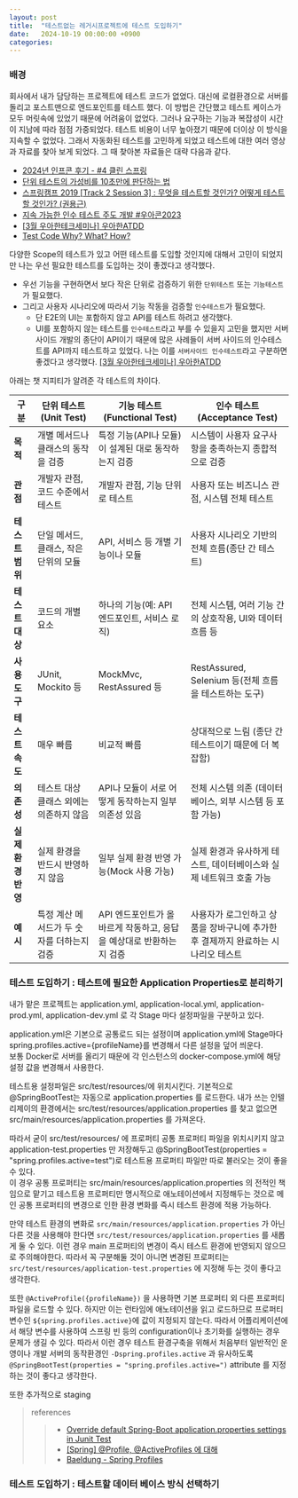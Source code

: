```yaml
---
layout: post
title:  "테스트없는 레거시프로젝트에 테스트 도입하기"
date:   2024-10-19 00:00:00 +0900
categories: 
---
```


### 배경

회사에서 내가 담당하는 프로젝트에 테스트 코드가 없었다. 대신에 로컬환경으로 서버를 돌리고 포스트맨으로 엔드포인트를 테스트 했다. 이 방법은 간단했고 테스트 케이스가 모두 머릿속에 있었기 때문에 어려움이 없었다. 그러나 요구하는 기능과 복잡성이 시간이 지남에 따라 점점 가중되었다. 테스트 비용이 너무 높아졌기 때문에 더이상 이 방식을 지속할 수 없었다. 그래서 자동화된 테스트를 고민하게 되었고 테스트에 대한 여러 영상과 자료를 찾아 보게 되었다. 그 때 찾아본 자료들은 대략 다음과 같다.

- [2024년 인프콘 후기 - #4 클린 스프링](https://velog.io/@joshuara7235/2024%EB%85%84-%EC%9D%B8%ED%94%84%EC%BD%98-%ED%9B%84%EA%B8%B0-4-%ED%81%B4%EB%A6%B0-%EC%8A%A4%ED%94%84%EB%A7%81)
- [단위 테스트의 가성비를 10초만에 판단하는 법](https://www.youtube.com/watch?v=qECd2q3USqA)
- [스프링캠프 2019 [Track 2 Session 3] : 무엇을 테스트할 것인가? 어떻게 테스트할 것인가? (권용근)](https://www.youtube.com/watch?v=YdtknE_yPk4)
- [지속 가능한 인수 테스트 주도 개발 #우아콘2023](https://www.youtube.com/watch?v=birVFRb2d-E)
- [[3월 우아한테크세미나] 우아한ATDD](https://www.youtube.com/watch?v=ITVpmjM4mUE)
- [Test Code Why? What? How?](https://kakaoentertainment-tech.tistory.com/78)


다양한 Scope의 테스트가 있고 어떤 테스트를 도입할 것인지에 대해서 고민이 되었지만 나는 우선 필요한 테스트를 도입하는 것이 좋겠다고 생각했다. 
- 우선 기능을 구현하면서 보다 작은 단위로 검증하기 위한 `단위테스트` 또는 `기능테스트`가 필요했다. 
- 그리고 사용자 시나리오에 따라서 기능 작동을 검증할 `인수테스트`가 필요했다. 
  - 단 E2E의 UI는 포함하지 않고 API를 테스트 하려고 생각했다.
  - UI를 포함하지 않는 테스트를 `인수테스트`라고 부를 수 있을지 고민을 했지만 서버사이드 개발의 종단이 API이기 때문에 많은 사례들이 서버 사이드의 인수테스트를 API까지 테스트하고 있었다. 나는 이를 `서버사이드 인수테스트`라고 구분하면 좋겠다고 생각했다.  [[3월 우아한테크세미나] 우아한ATDD](https://www.youtube.com/watch?v=ITVpmjM4mUE) 

아래는 챗 지피티가 알려준 각 테스트의 차이다.


| **구분**         | **단위 테스트 (Unit Test)**                     | **기능 테스트 (Functional Test)**                        | **인수 테스트 (Acceptance Test)**                         |
|------------------|--------------------------------------------------|----------------------------------------------------------|-----------------------------------------------------------|
| **목적**         | 개별 메서드나 클래스의 동작을 검증                  | 특정 기능(API나 모듈)이 설계된 대로 동작하는지 검증         | 시스템이 사용자 요구사항을 충족하는지 종합적으로 검증       |
| **관점**         | 개발자 관점, 코드 수준에서 테스트                   | 개발자 관점, 기능 단위로 테스트                            | 사용자 또는 비즈니스 관점, 시스템 전체 테스트               |
| **테스트 범위**   | 단일 메서드, 클래스, 작은 단위의 모듈                | API, 서비스 등 개별 기능이나 모듈                           | 사용자 시나리오 기반의 전체 흐름(종단 간 테스트)             |
| **테스트 대상**   | 코드의 개별 요소                                  | 하나의 기능(예: API 엔드포인트, 서비스 로직)                | 전체 시스템, 여러 기능 간의 상호작용, UI와 데이터 흐름 등    |
| **사용 도구**    | JUnit, Mockito 등                                | MockMvc, RestAssured 등                                   | RestAssured, Selenium 등(전체 흐름을 테스트하는 도구)         |
| **테스트 속도**   | 매우 빠름                                         | 비교적 빠름                                               | 상대적으로 느림 (종단 간 테스트이기 때문에 더 복잡함)        |
| **의존성**       | 테스트 대상 클래스 외에는 의존하지 않음               | API나 모듈이 서로 어떻게 동작하는지 일부 의존성 있음         | 전체 시스템 의존 (데이터베이스, 외부 시스템 등 포함 가능)      |
| **실제 환경 반영** | 실제 환경을 반드시 반영하지 않음                    | 일부 실제 환경 반영 가능(Mock 사용 가능)                   | 실제 환경과 유사하게 테스트, 데이터베이스와 실제 네트워크 호출 가능 |
| **예시**         | 특정 계산 메서드가 두 숫자를 더하는지 검증             | API 엔드포인트가 올바르게 작동하고, 응답을 예상대로 반환하는지 검증 | 사용자가 로그인하고 상품을 장바구니에 추가한 후 결제까지 완료하는 시나리오 테스트 |


### 테스트 도입하기 : 테스트에 필요한 Application Properties로 분리하기
내가 맡은 프로젝트는 application.yml, application-local.yml, application-prod.yml, application-dev.yml 로 각 Stage 마다 설정파일을 구분하고 있다. 

application.yml은 기본으로 공통로드 되는 설정이며 application.yml에 Stage마다 spring.profiles.active={profileName}를 변경해서 다른 설정을 덮어 씌운다.  
보통 Docker로 서버를 올리기 때문에 각 인스턴스의 docker-compose.yml에 해당 설정 값을 변경해서 사용한다. 

 테스트용 설정파일은 src/test/resources/에 위치시킨다. 기본적으로 @SpringBootTest는 자동으로 application.properties 를 로드한다. 내가 쓰는 인텔리제이의 환경에서는 src/test/resources/application.properties 를 찾고 없으면 src/main/resources/application.properties 를 가져온다. 

 따라서 굳이 src/test/resources/ 에 프로퍼티 공통 프로퍼티 파일을 위치시키지 않고 application-test.properties 만 저장해두고 @SpringBootTest(properties = "spring.profiles.active=test")로 테스트용 프로퍼티 파일만 따로 불러오는 것이 좋을 수 있다.  
 이 경우 공통 프로퍼티는 src/main/resources/application.properties 의 전적인 책임으로 맡기고 테스트용 프로퍼티만 명시적으로 애노테이션에서 지정해두는 것으로 메인 공통 프로퍼티의 변경으로 인한 환경 변화를 즉시 테스트 환경에 적용 가능하다.

 만약 테스트 환경의 변화로 `src/main/resources/application.properties` 가 아닌 다른 것을 사용해야 한다면 `src/test/resources/application.properties` 를 새롭게 둘 수 있다. 이런 경우 main 프로퍼티의 변경이 즉시 테스트 환경에 반영되지 않으므로 주의해야한다. 따라서 꼭 구분해둘 것이 아니면 변경된 프로퍼티는 `src/test/resources/application-test.properties` 에 지정해 두는 것이 좋다고 생각한다. 

또한 `@ActiveProfile({profileName})` 을 사용하면 기본 프로퍼티 외 다른 프로퍼티파일을 로드할 수 있다. 하지만 이는 런타임에 애노테이션을 읽고 로드하므로 프로퍼티 변수인 `${spring.profiles.active}`에 값이 지정되지 않는다. 따라서 어플리케이션에서 해당 변수를 사용하여 스프링 빈 등의 configuration이나 초기화를 실행하는 경우 문제가 생길 수 있다. 따라서 이런 경우 테스트 환경구축을 위해서 처음부터 일반적인 운영이나 개발 서버의 동작환경인 `-Dspring.profiles.active` 과 유사하도록 `@SpringBootTest(properties = "spring.profiles.active=")` attribute 를 지정하는 것이 좋다고 생각한다.

또한 추가적으로 staging 

> references
>> - [Override default Spring-Boot application.properties settings in Junit Test
](https://stackoverflow.com/questions/29669393/override-default-spring-boot-application-properties-settings-in-junit-test)
>> - [[Spring] @Profile, @ActiveProfiles 에 대해](https://bepoz-study-diary.tistory.com/371)
>> - [Baeldung - Spring Profiles](https://velog.io/@baekrang256/Baeldung-Spring-Profiles)

###  테스트 도입하기 : 테스트할 데이터 베이스 방식 선택하기
